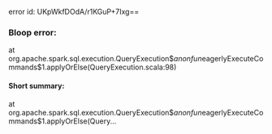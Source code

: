 error id: UKpWkfDOdA/r1KGuP+7Ixg==
### Bloop error:

at org.apache.spark.sql.execution.QueryExecution$$anonfun$eagerlyExecuteCommands$1.applyOrElse(QueryExecution.scala:98)
#### Short summary: 

at org.apache.spark.sql.execution.QueryExecution$$anonfun$eagerlyExecuteCommands$1.applyOrElse(Query...
